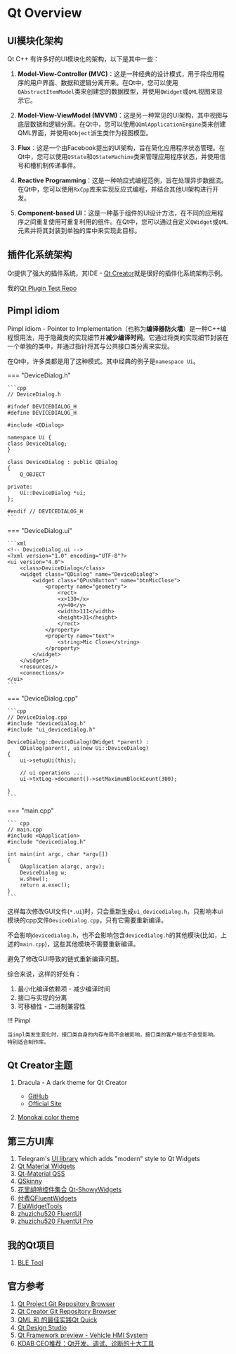 # Qt Overview

## UI模块化架构

Qt C++ 有许多好的UI模块化的架构，以下是其中一些：

1. **Model-View-Controller (MVC)**：这是一种经典的设计模式，用于将应用程序的用户界面、数据和逻辑分离开来。在Qt中，您可以使用`QAbstractItemModel`类来创建您的数据模型，并使用`QWidget`或`QML`视图来显示它。

2. **Model-View-ViewModel (MVVM)**：这是另一种常见的UI架构，其中视图与底层数据和逻辑分离。在Qt中，您可以使用`QQmlApplicationEngine`类来创建QML界面，并使用`QObject`派生类作为视图模型。

3. **Flux**：这是一个由Facebook提出的UI架构，旨在简化应用程序状态管理。在Qt中，您可以使用`QState`和`QStateMachine`类来管理应用程序状态，并使用信号和槽机制传递事件。

4. **Reactive Programming**：这是一种响应式编程范例，旨在处理异步数据流。在Qt中，您可以使用`RxCpp`库来实现反应式编程，并结合其他UI架构进行开发。

5. **Component-based UI**：这是一种基于组件的UI设计方法，在不同的应用程序之间重复使用可重复利用的组件。在Qt中，您可以通过自定义`QWidget`或`QML`元素并将其封装到单独的库中来实现此目标。

## 插件化系统架构

Qt提供了强大的插件系统，其IDE - [Qt Creator](https://code.qt.io/cgit/qt-creator/qt-creator.git/)就是很好的插件化系统架构示例。

我的[Qt Plugin Test Repo](https://github.com/icecoobe/Qt-plugin-test)

## Pimpl idiom

Pimpl idiom - Pointer to Implementation（也称为**编译器防火墙**）是一种C++编程惯用法，用于隐藏类的实现细节并**减少编译时间**。它通过将类的实现细节封装在一个单独的类中，并通过指针将其与公共接口类分离来实现。

在Qt中，许多类都是用了这种模式。其中经典的例子是`namespace Ui`。

=== "DeviceDialog.h"

    ```cpp
    // DeviceDialog.h

    #ifndef DEVICEDIALOG_H
    #define DEVICEDIALOG_H

    #include <QDialog>

    namespace Ui {
    class DeviceDialog;
    }

    class DeviceDialog : public QDialog
    {
        Q_OBJECT

    private:
        Ui::DeviceDialog *ui;
    };

    #endif // DEVICEDIALOG_H
    ```

=== "DeviceDialog.ui"

    ```xml
    <!-- DeviceDialog.ui -->
    <?xml version="1.0" encoding="UTF-8"?>
    <ui version="4.0">
        <class>DeviceDialog</class>
        <widget class="QDialog" name="DeviceDialog">
            <widget class="QPushButton" name="btnMicClose">
                <property name="geometry">
                    <rect>
                    <x>130</x>
                    <y>40</y>
                    <width>111</width>
                    <height>31</height>
                    </rect>
                </property>
                <property name="text">
                    <string>Mic Close</string>
                </property>
            </widget>
        </widget>
        <resources/>
        <connections/>
    </ui>
    ```

=== "DeviceDialog.cpp"

    ```cpp 
    // DeviceDialog.cpp
    #include "devicedialog.h"
    #include "ui_devicedialog.h"

    DeviceDialog::DeviceDialog(QWidget *parent) :
        QDialog(parent), ui(new Ui::DeviceDialog)
    {
        ui->setupUi(this);

        // ui operations ...
        ui->txtLog->document()->setMaximumBlockCount(300);

    }
    ```

=== "main.cpp"

    ``` cpp
    // main.cpp
    #include <QApplication>
    #include "devicedialog.h"

    int main(int argc, char *argv[])
    {
        QApplication a(argc, argv);
        DeviceDialog w;
        w.show();
        return a.exec();
    }
    ```

这样每次修改GUI文件(`*.ui`)时，只会重新生成`ui_devicedialog.h`，只影响本ui模块的cpp文件`DeviceDialog.cpp`，只有它需要重新编译。

不会影响`devicedialog.h`，也不会影响包含`devicedialog.h`的其他模块(比如，上述的`main.cpp`)，这些其他模块不需要重新编译。

避免了修改GUI导致的链式重新编译问题。

综合来说，这样的好处有：

1. 最小化编译依赖项 - 减少编译时间
2. 接口与实现的分离
3. 可移植性 - 二进制兼容性

!!! Pimpl

    当impl类发生变化时，接口类自身的内存布局不会被影响，接口类的客户端也不会受影响。
    特别适合制作库。

## Qt Creator主题

1. Dracula - A dark theme for Qt Creator

    - [GitHub](https://github.com/dracula/qtcreator)
    - [Official Site](https://draculatheme.com/qtcreator/)

2. [Monokai color theme](https://github.com/bfrg/qtcreator-monokai)

## 第三方UI库

1. Telegram's [UI library](https://github.com/desktop-app/lib_ui) which adds "modern" style to Qt Widgets
2. [Qt Material Widgets](https://github.com/laserpants/qt-material-widgets)
3. [Qt-Material QSS](https://qt-material.readthedocs.io/en/latest/index.html)
4. [QSkinny](https://github.com/uwerat/qskinny)
5. [花里胡哨控件集合 Qt-ShowyWidgets](https://github.com/iwxyi/Qt-ShowyWidgets)
6. [付费QFluentWidgets](https://qfluentwidgets.com/zh/pages/about)
7. [ElaWidgetTools](https://github.com/Liniyous/ElaWidgetTools)
8. [zhuzichu520 FluentUI](https://github.com/zhuzichu520/FluentUI)
9. [zhuzichu520 FluentUI Pro](https://github.com/zhuzichu520/FluentUI2)

## 我的Qt项目

1. [BLE Tool](https://github.com/icecoobe/nbletool)

## 官方参考

1. [Qt Project Git Repository Browser](https://code.qt.io/cgit/)
2. [Qt Creator Git Repository Browser](https://code.qt.io/cgit/qt-creator)
3. [QML 和 的最佳实践Qt Quick](https://doc.qt.io/qt-6/zh/qtquick-bestpractices.html)
4. [Qt Design Studio](https://www.qt.io/qt-design-studio)
5. [Qt Framework preview - Vehicle HMI System](https://try.qt.io/projects/outrun-ivi)
6. [KDAB CEO推荐：Qt开发、调试、诊断的十大工具](https://www.qt.io/zh-cn/blog/2018/12/03/modern-qt-development-top-10-tools-using)